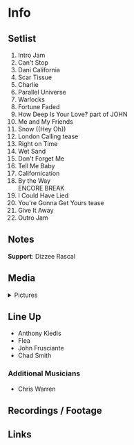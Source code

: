 # Info

## Setlist

1. Intro Jam
2. Can't Stop
3. Dani California
4. Scar Tissue
5. Charlie
6. Parallel Universe
7. Warlocks
8. Fortune Faded
9. How Deep Is Your Love? part of JOHN
10. Me and My Friends
11. Snow ((Hey Oh))
12. London Calling tease
13. Right on Time
14. Wet Sand
15. Don't Forget Me
16. Tell Me Baby
17. Californication
18. By the Way
<br> ENCORE BREAK
19. I Could Have Lied
20. You're Gonna Get Yours tease
21. Give It Away
22. Outro Jam

## Notes

**Support**: Dizzee Rascal

## Media 

<details>
  <summary>Pictures</summary>
  <!--<img alt="Setlist" title="Setlist" src="_.jpg" height="200" />
  <img alt="Flyer" title="Flyer" src="_.jpg" height="200" />
  <img alt="Clipper" title="Clipper" src="_.jpg" height="200" />
  <img alt="Ticket" title="Ticket" src="_.jpg" height="200" />
  -->
</details>

## Line Up

* Anthony Kiedis
* Flea
* John Frusciante
* Chad Smith

### Additional Musicians

* Chris Warren

## Recordings / Footage

## Links